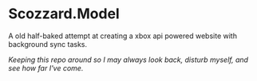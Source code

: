 # Scozzard.Model
A old half-baked attempt at creating a xbox api powered website with background sync tasks.

_Keeping this repo around so I may always look back, disturb myself, and see how far I've come._
